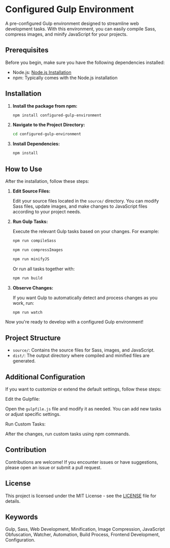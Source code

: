 # Configured Gulp Environment

A pre-configured Gulp environment designed to streamline web development tasks. With this environment, you can easily compile Sass, compress images, and minify JavaScript for your projects.

## Prerequisites

Before you begin, make sure you have the following dependencies installed:

- Node.js: [Node.js Installation](https://nodejs.org/)
- npm: Typically comes with the Node.js installation

## Installation

1. **Install the package from npm:**

    ```bash
    npm install configured-gulp-environment
    ```

2. **Navigate to the Project Directory:**

   ```bash
   cd configured-gulp-environment
   ```

3. **Install Dependencies:**

   ```bash
   npm install
   ```

## How to Use

After the installation, follow these steps:

1. **Edit Source Files:**

   Edit your source files located in the `source/` directory. You can modify Sass files, update images, and make changes to JavaScript files according to your project needs.

2. **Run Gulp Tasks:**

   Execute the relevant Gulp tasks based on your changes. For example:

   ```bash
   npm run compileSass
   ```

   ```bash
   npm run compressImages
   ```

   ```bash
   npm run minifyJS
   ```

   Or run all tasks together with:

   ```bash
   npm run build
   ```

3. **Observe Changes:**

   If you want Gulp to automatically detect and process changes as you work, run:

   ```bash
   npm run watch
   ```

Now you're ready to develop with a configured Gulp environment!

## Project Structure

- `source/`: Contains the source files for Sass, images, and JavaScript.
- `dist/`: The output directory where compiled and minified files are generated.

## Additional Configuration

If you want to customize or extend the default settings, follow these steps:

Edit the Gulpfile:

Open the `gulpfile.js` file and modify it as needed. You can add new tasks or adjust specific settings.

Run Custom Tasks:

After the changes, run custom tasks using npm commands.


## Contribution

Contributions are welcome! If you encounter issues or have suggestions, please open an issue or submit a pull request.

## License

This project is licensed under the MIT License - see the [LICENSE](LICENSE) file for details.

## Keywords

Gulp, Sass, Web Development, Minification, Image Compression, JavaScript Obfuscation, Watcher, Automation, Build Process, Frontend Development, Configuration.
